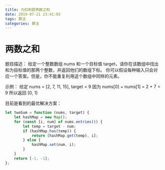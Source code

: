 ```yaml
---
title: 力扣刷题两数之和
date: 2019-07-21 23:41:03
tags: 算法
categories: 算法
---
```


# 两数之和

题目描述：
给定一个整数数组 nums 和一个目标值 target，请你在该数组中找出和为目标值的那两个整数，并返回他们的数组下标。
你可以假设每种输入只会对应一个答案。但是，你不能重复利用这个数组中同样的元素。

示例：
给定 nums = [2, 7, 11, 15], target = 9
因为 nums[0] + nums[1] = 2 + 7 = 9
所以返回 [0, 1]

目前是看到的最优解决方案：

```js
let twoSum = function (nums, target) {
	let hashMap = new Map();
	for (const [i, num] of nums.entries()) {
		let temp = target - num;
		if (hashMap.has(temp)) {
			return [hashMap.get(temp), i];
		} else {
			hashMap.set(num, i);
		}
	}
	return [-1, -1];
};
```
